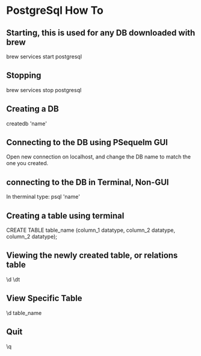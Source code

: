 
# PostgreSql How To

## Starting, this is used for any DB downloaded with brew
brew services start postgresql

## Stopping
brew services stop postgresql

## Creating a DB
createdb 'name'

## Connecting to the DB using PSequelm GUI
Open new connection on localhost, and change the DB name to match the one you created.

## connecting to the DB in Terminal, Non-GUI
In therminal type: psql 'name'


## Creating a table using terminal
CREATE TABLE table_name (column_1 datatype, column_2 datatype, column_2 datatype);

## Viewing the newly created table, or relations table
\d
\dt

## View Specific Table
\d table_name

## Quit
\q